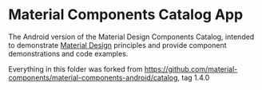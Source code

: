 # Material Components Catalog App

The Android version of the Material Design Components Catalog, intended to
demonstrate [Material Design](https://www.material.io) principles and provide
component demonstrations and code examples.

Everything in this folder was forked from
https://github.com/material-components/material-components-android/catalog, tag 1.4.0